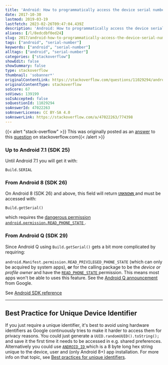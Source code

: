 ```yaml
---
title: 'Android: How to programmatically access the device serial number shown in the AVD manager (API Version 8)'
date: 2017-10-30
lastmod: 2019-03-19
lastfetch: 2023-02-26T09:47:04.439Z
description: 'Android: How to programmatically access the device serial number shown in the AVD manager (API Version 8)'
aliases: [/l/8edcdbf0ed24]
slug: 2017/android-how-to-programmatically-access-the-device-serial-number-shown-in-the-avd-manager-(api-version-8)
tags: ["android", "serial-number"]
keywords: ["android", "serial-number"]
alltags: ["android", "serial-number"]
categories: ["stackoverflow"]
showEdit: false 
showSummary: false 
type: stackoverflow 
thumbnail: 'sobanner*' 
originalContentLink: https://stackoverflow.com/questions/11029294/android-how-to-programmatically-access-the-device-serial-number-shown-in-the-av
originalContentType: stackoverflow
soScore: 67
soViews: 139199
soIsAccepted: false
soQuestionId: 11029294
soAnswerId: 47022263
soAnswerLicense: CC BY-SA 4.0
soAnswerLink: https://stackoverflow.com/a/47022263/774398
---
```


{{< alert "stack-overflow" >}} This was originally posted as an [answer](https://stackoverflow.com/a/47022263/774398) to this [question](https://stackoverflow.com/questions/11029294/android-how-to-programmatically-access-the-device-serial-number-shown-in-the-av)  on stackoverflow.com{{< /alert >}}

### Up to Android 7.1 (SDK 25)

Until Android 7.1 you will get it with:

```
Build.SERIAL

```

### From Android 8 (SDK 26)

On Android 8 (SDK 26) and above, this field will return [ `UNKNOWN` ](https://developer.android.com/reference/android/os/Build.html#UNKNOWN) and must be accessed with:

```
Build.getSerial()

```

which requires the [dangerous permission](https://developer.android.com/guide/topics/permissions/requesting.html#normal-dangerous) [ `android.permission.READ_PHONE_STATE` ](https://developer.android.com/reference/android/Manifest.permission.html#READ_PHONE_STATE).

### From Android Q (SDK 29)

Since Android Q using  `Build.getSerial()`  gets a bit more complicated by requiring:

 `android.Manifest.permission.READ_PRIVILEGED_PHONE_STATE`  (which can only be acquired by system apps), **or** for the calling package to be the _device or profile owner_ and have the [ `READ_PHONE_STATE` ](https://developer.android.com/reference/android/Manifest.permission.html#READ_PHONE_STATE) permission. This means most apps won't be able to uses this feature. See the [Android Q announcement](https://developer.android.com/preview/privacy/data-identifiers#device-ids) from Google.

See [Android SDK reference](https://developer.android.com/reference/android/os/Build.html#getSerial())

* * *

Best Practice for Unique Device Identifier
------------------------------------------

If you just require a unique identifier, it's best to avoid using hardware identifiers as Google continuously tries to make it harder to access them for privacy reasons. You could just generate a  `UUID.randomUUID().toString();`  and save it the first time it needs to be accessed in e.g. shared preferences. Alternatively you could use [ `ANDROID_ID` ](https://stackoverflow.com/questions/2785485/is-there-a-unique-android-device-id) which is a 8 byte long hex string unique to the device, user and (only Android 8+) app installation. For more info on that topic, see [Best practices for unique identifiers](https://developer.android.com/training/articles/user-data-ids).